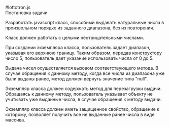 #lottotron.js  
Постановка задачи

Разработать javascript класс, способный выдавать натуральные числа в произвольном порядке из заданного диапазона, без из повторения.

Класс должен работать с целыми неотрицательными числами.

При создании экземпляра класса, пользователь задает диапазон, указывая его верхнюю границу. Таким образом, передав конструктору число 5, пользователь дает указание использовать числа от 0 до 5.

Выдача чисел осуществляется вызовом соответствующего метода. В случае обращения к данному методу, когда все числа из диапазона уже были выданы ранее, метод должен вернуть значение типа "null".

Экземпляр класса должен содержать метод для перезагрузки выдачи. Обращаясь к данному методу, пользователь указывает объекту не учитывать уже выданные числа, в случае обращения к методу выдачи.

Экземпляр класса должен иметь защищенное свойство, обращение к которому, позволяет получить все не выданные ранее числа в виде массива.